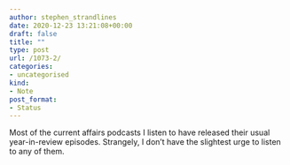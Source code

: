 ```yaml
---
author: stephen_strandlines
date: 2020-12-23 13:21:08+00:00
draft: false
title: ""
type: post
url: /1073-2/
categories:
- uncategorised
kind:
- Note
post_format:
- Status
---
```


Most of the current affairs podcasts I listen to have released their usual year-in-review episodes. Strangely, I don’t have the slightest urge to listen to any of them.
